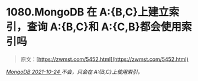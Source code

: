 <!--yml
category: 未分类
date: 0001-01-01 00:00:00
--->

# 1080.MongoDB 在 A:{B,C}上建立索引，查询 A:{B,C}和 A:{C,B}都会使用索引吗

> 原文：[https://zwmst.com/5452.html](https://zwmst.com/5452.html)

   [ *MongoDB* ](https://zwmst.com/mongodb)*[ <time datetime="2021-10-25T01:03:28+08:00"> 2021-10-24 </time> ](https://zwmst.com/5452.html)  不会，只会在 A:{B,C}上使用索引。*